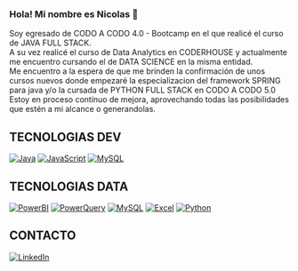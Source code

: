 ### Hola! Mi nombre es Nicolas 👋

Soy egresado de CODO A CODO 4.0 - Bootcamp en el que realicé el curso de JAVA FULL STACK.
<br>
A su vez realicé el curso de Data Analytics en CODERHOUSE y actualmente me encuentro cursando el de DATA SCIENCE en la misma entidad.
<br>
Me encuentro a la espera de que me brinden la confirmación de unos cursos nuevos donde empezaré la especializacion del framework SPRING para java y/o la cursada de PYTHON FULL STACK en CODO A CODO 5.0
<br>
Estoy en proceso contínuo de mejora, aprovechando todas las posibilidades que estén a mi alcance o generandolas.

## TECNOLOGIAS DEV

 [![Java](https://img.shields.io/badge/Java-007396?style=for-the-badge&logo=java&logoColor=white&labelColor=101010)]()
 [![JavaScript](https://img.shields.io/badge/JavaScript-F7DF1E?style=for-the-badge&logo=javascript&logoColor=white&labelColor=101010)]()
 [![MySQL](https://img.shields.io/badge/MySQL-4479A1?style=for-the-badge&logo=mysql&logoColor=white&labelColor=101010)]()

## TECNOLOGIAS DATA

 [![PowerBI](https://img.shields.io/badge/PowerBI-F7DF1E?style=for-the-badge&logo=excel&logoColor=white&labelColor=101010)]()
 [![PowerQuery](https://img.shields.io/badge/PowerQuery-F7DF1E?style=for-the-badge&logo=excel&logoColor=white&labelColor=101010)]()
 [![MySQL](https://img.shields.io/badge/MySQL-4479A1?style=for-the-badge&logo=mysql&logoColor=white&labelColor=101010)]()
 [![Excel](https://img.shields.io/badge/Excel-3DDC84?style=for-the-badge&logo=excel&logoColor=white&labelColor=101010)]()
 [![Python](https://img.shields.io/badge/Python-yellow?style=for-the-badge&logo=python&logoColor=white&labelColor=101010)]()
 
 ## CONTACTO
 
 [![LinkedIn](https://img.shields.io/badge/LinkedIn-Nicolas_Rolon-0077B5?style=for-the-badge&logo=linkedin&logoColor=white&labelColor=101010)](https://www.linkedin.com/in/nicol%C3%A1s-rol%C3%B3n-21a64a1b1/)
